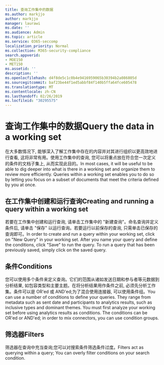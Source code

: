 ```yaml
---
title: 查询工作集中的数据
ms.author: markjjo
author: markjjo
manager: laurawi
ms.date: ''
ms.audience: Admin
ms.topic: article
ms.service: O365-seccomp
localization_priority: Normal
ms.collection: M365-security-compliance
search.appverid:
- MOE150
- MET150
ms.assetid: ''
description: ''
ms.openlocfilehash: d4f8de5c1c0b4e9416959065b30394b2a086805d
ms.sourcegitcommit: baf23be44f1ed5abbf84f140b5ffa64fce605478
ms.translationtype: MT
ms.contentlocale: zh-CN
ms.lasthandoff: 02/26/2019
ms.locfileid: "30295575"
---
```

# <a name="query-the-data-in-a-working-set"></a><span data-ttu-id="30029-102">查询工作集中的数据</span><span class="sxs-lookup"><span data-stu-id="30029-102">Query the data in a working set</span></span>

<span data-ttu-id="30029-p101">在大多数情况下, 能够深入了解工作集中存在的内容并对其进行组织以更高效地进行查看, 这将非常有用。使用工作集中的查询, 您可以将重点放在符合您一次定义的条件的文档子集上, 从而实现此目的。</span><span class="sxs-lookup"><span data-stu-id="30029-p101">In most cases, it will be useful to be able to dig deeper into what is there in a working set and organize them to review more efficiently. Queries within a working set enables you to do so by letting you focus on a subset of documents that meet the criteria defined by you at once.</span></span>

## <a name="creating-and-running-a-query-within-a-working-set"></a><span data-ttu-id="30029-105">在工作集中创建和运行查询</span><span class="sxs-lookup"><span data-stu-id="30029-105">Creating and running a query within a working set</span></span>

<span data-ttu-id="30029-p102">若要在工作集中创建和运行查询, 请单击工作集中的 "新建查询"。命名查询并定义条件后, 请单击 "保存" 以运行查询。若要运行以前保存的查询, 只需单击已保存的查询即可。</span><span class="sxs-lookup"><span data-stu-id="30029-p102">In order to create and run a query within your working set, click on "New Query" in your working set. After you name your query and define the conditions, click "Save" to run the query. To run a query that has been previously saved, simply click on the saved query.</span></span>

## <a name="conditions"></a><span data-ttu-id="30029-109">条件</span><span class="sxs-lookup"><span data-stu-id="30029-109">Conditions</span></span>

<span data-ttu-id="30029-p103">您可以使用多个条件来定义查询。它们的范围从诸如发送日期和参与者等元数据到分析结果, 如包容类型和主要主题。在将分析结果用作条件之前, 必须先分析工作集。条件可以是 OR'ed 或 AND'ed;为了混合使用连接器, 可以使用条件组。</span><span class="sxs-lookup"><span data-stu-id="30029-p103">You can use a number of conditions to define your queries. They range from metadata such as sent date and participants to analytics results, such as inclusive types and dominant themes. You must first analyze your working set before using analytics results as conditions. The conditions can be OR'ed or AND'ed; in order to mix connectors, you can use condition groups.</span></span>

## <a name="filters"></a><span data-ttu-id="30029-114">筛选器</span><span class="sxs-lookup"><span data-stu-id="30029-114">Filters</span></span>
<span data-ttu-id="30029-115">筛选器在查询中充当查询;您可以对搜索条件筛选条件过度。</span><span class="sxs-lookup"><span data-stu-id="30029-115">Filters act as querying within a query; You can overly filter conditions on your search condition.</span></span>


